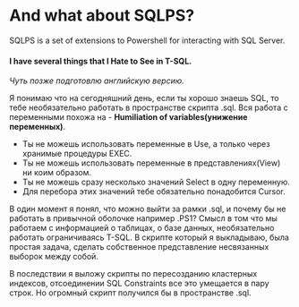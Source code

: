 # And what about SQLPS?
SQLPS is a set of extensions to Powershell for interacting with SQL Server.
#### I have several things that I Hate to See in T-SQL.
*Чуть позже подготовлю английскую версию.*

Я понимаю что на сегодняшний день, если ты хорошо знаешь SQL, то тебе необязательно работать в пространстве скрипта .sql.
Вся работа с переменными похожа на - **Humiliation of variables(унижение переменных)**.
- Ты не можешь использовать переменные в Use, а только через хранимые процедуры EXEC.
- Ты не можешь использовать переменные в представлениях(View) ни коим образом.
- Ты не можешь сразу несколько значений Select в одну переменную.
- Для перебора этих значений тебе обязательно понадобится Cursor.

В один момент я понял, что можно выйти за рамки .sql, и почему бы не работать в привычной оболочке например .PS1?
Смысл в том что мы работаем с информацией о таблицах, о базе данных, необязательно работать ограничиваясь T-SQL.
В скрипте который я выкладываю, была простая задача, сделать собственное представление несвязанных выборок между собой.

В последствии я выложу скрипты по пересозданию кластерных индексов, отсоединении SQL Constraints все это умещается в пару строк.
Но огромный скрипт получился бы в пространстве .sql.
